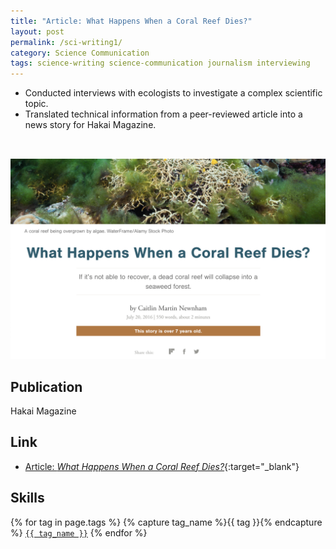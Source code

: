 ```yaml
---
title: "Article: What Happens When a Coral Reef Dies?"
layout: post
permalink: /sci-writing1/
category: Science Communication
tags: science-writing science-communication journalism interviewing
---
```


  -  Conducted interviews with ecologists to investigate a complex scientific topic.
  -  Translated technical information from a peer-reviewed article into a news story for Hakai Magazine.

<a href="https://hakaimagazine.com/news/what-happens-when-coral-reef-dies/" target="_blank"><img src="/assets/images/hakai-coral.png" class="table-wrapper" style="width:100%; max-height:20rem; object-fit:cover; overflow-y:clip; object-position: 80% 0; margin-top:2rem;" /></a>

## Publication

Hakai Magazine

## Link

- [Article: *What Happens When a Coral Reef Dies?*](https://hakaimagazine.com/news/what-happens-when-coral-reef-dies/){:target="_blank"}

<h2>Skills</h2>

<p> 
  {% for tag in page.tags %}
    {% capture tag_name %}{{ tag }}{% endcapture %}
    <a href="/tag/{{ tag_name }}"><code class="highligher-rouge">{{ tag_name }}</code></a>
  {% endfor %}
</p>